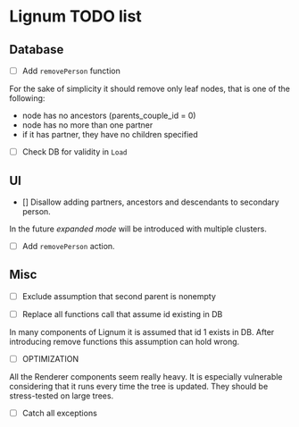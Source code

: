 
# Lignum TODO list

## Database 

- [ ] Add `removePerson` function
     
For the sake of simplicity it should remove only leaf nodes,
that is one of the following:
- node has no ancestors (parents_couple_id = 0)
- node has no more than one partner 
- if it has partner, they have no children specified


- [ ] Check DB for validity in `Load`


## UI

- [] Disallow adding partners, ancestors and descendants to secondary person.

In the future *expanded mode* will be introduced with multiple clusters.

- [ ] Add `removePerson` action.


## Misc

- [ ] Exclude assumption that second parent is nonempty

- [ ] Replace all functions call that assume id existing in DB 

In many components of Lignum it is assumed that id 1 exists in DB. After
introducing remove functions this assumption can hold wrong. 

- [ ] OPTIMIZATION

All the Renderer components seem really heavy. It is especially vulnerable
considering that it runs every time the tree is updated.
They should be stress-tested on large trees. 

- [ ] Catch all exceptions

